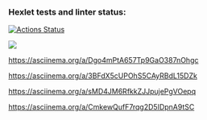 ### Hexlet tests and linter status:
[![Actions Status](https://github.com/Kaida-by/php-project-lvl1/workflows/hexlet-check/badge.svg)](https://github.com/Kaida-by/php-project-lvl1/actions)

<a href="https://codeclimate.com/github/codeclimate/codeclimate/maintainability"><img src="https://api.codeclimate.com/v1/badges/a99a88d28ad37a79dbf6/maintainability" /></a>

https://asciinema.org/a/Dgo4mPtA657Tp9GaO387nOhgc

https://asciinema.org/a/3BFdX5cUPOhS5CAyRBdL15DZk

https://asciinema.org/a/sMD4JM6RfkkZJJpujePgVOepq

https://asciinema.org/a/CmkewQufF7rqg2D5IDpnA9tSC